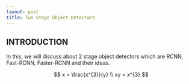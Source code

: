 ```yaml
---
layout: post
title: Two Stage Object Detectors
---
```


## INTRODUCTION

In this, we will discuss about 2 stage object detectors which are RCNN, Fast-RCNN, Faster-RCNN and their ideas.

$$
x = \frac{x^{3}}{y} \\
xy = x^{3}
$$

